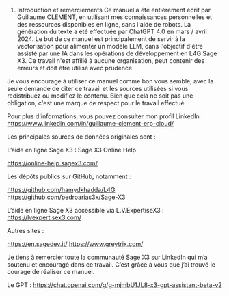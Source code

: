 1.	Introduction et remerciements
Ce manuel a été entièrement écrit par Guillaume CLEMENT, en utilisant mes connaissances personnelles et des ressources disponibles en ligne, sans l'aide de robots. La génération du texte a été effectuée par ChatGPT 4.0 en mars / avril 2024. Le but de ce manuel est principalement de servir à la vectorisation pour alimenter un modèle LLM, dans l'objectif d'être assisté par une IA dans les opérations de développement en L4G Sage X3. Ce travail n'est affilié à aucune organisation, peut contenir des erreurs et doit être utilisé avec prudence.

Je vous encourage à utiliser ce manuel comme bon vous semble, avec la seule demande de citer ce travail et les sources utilisées si vous redistribuez ou modifiez le contenu. Bien que cela ne soit pas une obligation, c'est une marque de respect pour le travail effectué.

Pour plus d'informations, vous pouvez consulter mon profil LinkedIn : 
https://www.linkedin.com/in/guillaume-clement-erp-cloud/

Les principales sources de données originales sont :

L’aide en ligne Sage X3 : Sage X3 Online Help

https://online-help.sagex3.com/

Les dépôts publics sur GitHub, notamment :

https://github.com/hamydkhadda/L4G
https://github.com/pedroarias3x/Sage-X3

L’aide en ligne Sage X3 accessible via L.V.ExpertiseX3 : 
https://lvexpertisex3.com/

Autres sites :

https://en.sagedev.it/
https://www.greytrix.com/

Je tiens à remercier toute la communauté Sage X3 sur LinkedIn qui m’a soutenu et encouragé dans ce travail. C’est grâce à vous que j’ai trouvé le courage de réaliser ce manuel.

Le GPT :
https://chat.openai.com/g/g-mjmbU1JL8-x3-gpt-assistant-beta-v2
